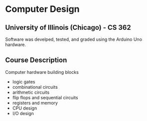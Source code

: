 # Computer Design
## University of Illinois (Chicago) - CS 362

Software was develped, tested, and graded using the Arduino Uno hardware.

## Course Description
Computer hardware building blocks 
* logic gates
* combinational circuits
* arithmetic circuits
* flip flops and sequential circuits
* registers and memory
* CPU design
* I/O design